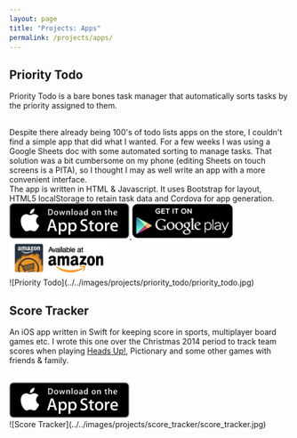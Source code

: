 ```yaml
---
layout: page
title: "Projects: Apps"
permalink: /projects/apps/
---
```


## Priority Todo

Priority Todo is a bare bones task manager that automatically sorts tasks by the priority assigned to them.

<br>
Despite there already being 100's of todo lists apps on the store, I couldn't find a simple app that did what I wanted. For a few weeks I was using a Google Sheets doc with some automated sorting to manage tasks. That solution was a bit cumbersome on my phone (editing Sheets on touch screens is a PITA), so I thought I may as well write an app with a more convenient interface.

<br>
The app is written in HTML & Javascript. It uses Bootstrap for layout, HTML5 localStorage to retain task data and Cordova for app generation.

<br>

<a href="https://itunes.apple.com/gb/app/priority-todo/id1040405936?mt=8">
<img src="../../images/app_stores/ios_badge.svg" height="64" alt="iOS App Store"/>
</a>

<a href="https://play.google.com/store/apps/details?id=com.jdavis.prioritytodo">
<img src="../../images/app_stores/google_play_badge.png" height="64" alt="Google Play"/>
</a>

<a href="https://play.google.com/store/apps/details?id=com.jdavis.prioritytodo">
<img src="../../images/app_stores/amazon_app_store_badge.png" height="64" alt="Amazon App Store"/>
</a>

<br>
![Priority Todo](../../images/projects/priority_todo/priority_todo.jpg)

## Score Tracker

An iOS app written in Swift for keeping score in sports, multiplayer board games etc.
I wrote this one over the Christmas 2014 period to track team scores when playing [Heads Up!](https://itunes.apple.com/us/app/heads-up%21/id623592465?mt=8), Pictionary and some other games with friends & family.

<br>

<a href="https://itunes.apple.com/gb/app/score-tracker-easy-way-to/id957527778?mt=8">
<img src="../../images/app_stores/ios_badge.svg" height="64" alt="iOS App Store"/>
</a>

<br>
![Score Tracker](../../images/projects/score_tracker/score_tracker.jpg)